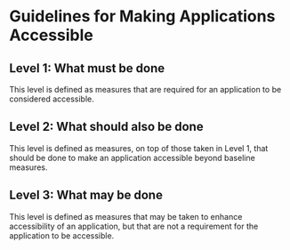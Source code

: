 # Guidelines for Making Applications Accessible

## Level 1: What must be done
This level is defined as measures that are required for an application to be considered accessible. 

## Level 2: What should also be done
This level is defined as measures, on top of those taken in Level 1, that should be done to make an application accessible beyond baseline measures.

## Level 3: What may be done
This level is defined as measures that may be taken to enhance accessibility of an application, but that are not a requirement for the application to be accessible.
